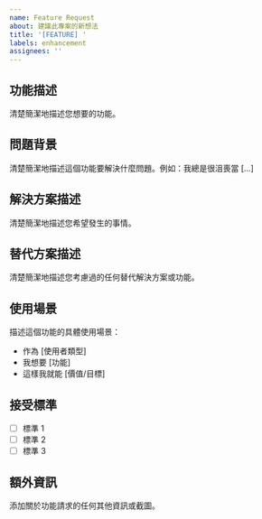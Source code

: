 ```yaml
---
name: Feature Request
about: 建議此專案的新想法
title: '[FEATURE] '
labels: enhancement
assignees: ''
---
```


## 功能描述
清楚簡潔地描述您想要的功能。

## 問題背景
清楚簡潔地描述這個功能要解決什麼問題。例如：我總是很沮喪當 [...]

## 解決方案描述
清楚簡潔地描述您希望發生的事情。

## 替代方案描述
清楚簡潔地描述您考慮過的任何替代解決方案或功能。

## 使用場景
描述這個功能的具體使用場景：
- 作為 [使用者類型]
- 我想要 [功能]
- 這樣我就能 [價值/目標]

## 接受標準
- [ ] 標準 1
- [ ] 標準 2
- [ ] 標準 3

## 額外資訊
添加關於功能請求的任何其他資訊或截圖。